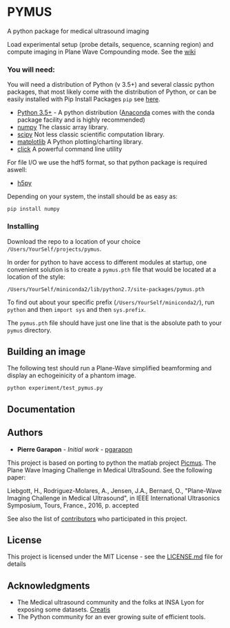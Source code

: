 # PYMUS

A python package for medical ultrasound imaging 

Load experimental setup (probe details, sequence, scanning region) and compute imaging in Plane Wave Compounding mode. See the [wiki](https://github.com/pgarapon/pymus/wiki/Python-in-medical-ultrasounds---wiki)

### You will need:

You will need a distribution of Python (v 3.5+) and several classic python packages, that most likely come with the distribution of Python, or can be easily installed with Pip Install Packages `pip` see [here](https://pip.pypa.io/en/stable/installing/). 

* [Python 3.5+](https://www.python.org/) - A python distribution ([Anaconda](https://www.anaconda.com/download/) comes with the conda package facility and is highly recommended)
* [numpy](http://www.numpy.org/) The classic array library. 
* [scipy](https://www.scipy.org/) Not less classic scientific computation library. 
* [matplotlib](https://matplotlib.org/) A Python plotting/charting library. 
* [click](http://click.pocoo.org/) A powerful command line utility

For file I/O we use the hdf5 format, so that python package is required aswell: 

* [h5py](http://www.h5py.org/)

Depending on your system, the install should be as easy as:
```
pip install numpy
```

### Installing

Download the repo to a location of your choice `/Users/YourSelf/projects/pymus`. 

In order for python to have access to different modules at startup, one convenient solution is to create a `pymus.pth` file that would be located at a location of the style:
```
/Users/YourSelf/miniconda2/lib/python2.7/site-packages/pymus.pth
```
To find out about your specific prefix (`/Users/YourSelf/miniconda2/`), run `python` and then `import sys` and then `sys.prefix`. 

The `pymus.pth` file should have just one line that is the absolute path to your `pymus` directory. 


## Building an image

The following test should run a Plane-Wave simplified beamforming and display an echogeinicity of a phantom image. 
``` 
python experiment/test_pymus.py
```

## Documentation 

## Authors

* **Pierre Garapon** - *Initial work* - [pgarapon](https://github.com/pgarapon)

This project is based on porting to python the matlab project [Picmus](https://www.creatis.insa-lyon.fr/Challenge/IEEE_IUS_2016/home). The Plane Wave Imaging Challenge in Medical UltraSound. See the following paper:

Liebgott, H., Rodriguez-Molares, A., Jensen, J.A., Bernard, O., "Plane-Wave Imaging Challenge in Medical Ultrasound", in IEEE International Ultrasonics Symposium, Tours, France., 2016, p. accepted

See also the list of [contributors](https://github.com/pymus/contributors) who participated in this project.

## License

This project is licensed under the MIT License - see the [LICENSE.md](LICENSE.md) file for details

## Acknowledgments

* The Medical ultrasound community and the folks at INSA Lyon for exposing some datasets. [Creatis](https://www.creatis.insa-lyon.fr/site7/fr)
* The Python community for an ever growing suite of efficient tools. 

